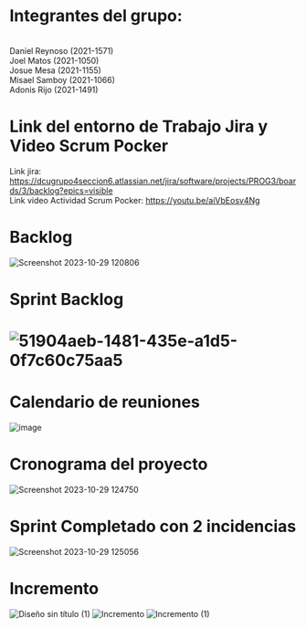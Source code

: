 <h1>Integrantes del grupo:</h1><br>
  Daniel Reynoso (2021-1571)<br>
  Joel Matos (2021-1050)<br>
  Josue Mesa (2021-1155)<br>
  Misael Samboy (2021-1066)<br>
  Adonis Rijo (2021-1491)



<h1>Link del entorno de Trabajo Jira y Video Scrum Pocker</h1>

Link jira: https://dcugrupo4seccion6.atlassian.net/jira/software/projects/PROG3/boards/3/backlog?epics=visible <br>
Link video Actividad Scrum Pocker: https://youtu.be/aiVbEosv4Ng

<h1>Backlog</h1>

![Screenshot 2023-10-29 120806](https://github.com/DanielReyno/Scrum-Project/assets/121466966/bc8a2ec9-5c3c-40cb-b9ed-46f4c8d1ecbf)

<h1>Sprint Backlog<h1>

![51904aeb-1481-435e-a1d5-0f7c60c75aa5](https://github.com/DanielReyno/Scrum-Project/assets/121466966/890ef60c-231b-4237-919f-c4b16a70753d)

<h1>Calendario de reuniones</h1>

![image](https://github.com/DanielReyno/Scrum-Project/assets/121466966/3367f92b-e0fb-4e71-a7fa-dcf94c356175)

<h1>Cronograma del proyecto</h1>

![Screenshot 2023-10-29 124750](https://github.com/DanielReyno/Scrum-Project/assets/121466966/8277414a-4589-4a65-bdc1-607d861a7a90)

<h1>Sprint Completado con 2 incidencias</h1>

![Screenshot 2023-10-29 125056](https://github.com/DanielReyno/Scrum-Project/assets/121466966/38cef15c-14db-41cd-92de-12cdea3aef0e)

<h1>Incremento</h1>

![Diseño sin título (1)](https://github.com/DanielReyno/Scrum-Project/assets/121466966/5493180d-0c40-4eaf-bd7f-06efce49a1ab)
![Incremento](https://github.com/DanielReyno/Scrum-Project/assets/121466966/327de8be-d6f9-4233-aa37-65d5012a8c19)
![Incremento (1)](https://github.com/DanielReyno/Scrum-Project/assets/121466966/5de06430-45c9-45e0-8db2-ec8d457735bd)





